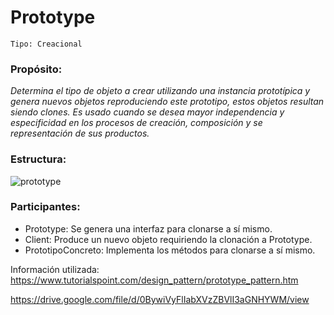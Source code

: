 # Prototype
```
Tipo: Creacional
```
### Propósito:
_Determina el tipo de objeto a crear utilizando una instancia prototípica y genera nuevos objetos reproduciendo 
este prototipo, estos objetos resultan siendo clones. Es usado cuando se desea mayor independencia y especificidad en los procesos de creación, composición y se representación de sus productos._

### Estructura:
![prototype](https://user-images.githubusercontent.com/42217739/46635561-807c0600-cb1a-11e8-8936-27518ebcdf54.jpg)

### Participantes:
* Prototype: Se genera una interfaz para clonarse a sí mismo.
* Client: Produce un nuevo objeto requiriendo la clonación a Prototype. 
* PrototipoConcreto: Implementa los métodos para clonarse a sí mismo.


Información utilizada:
https://www.tutorialspoint.com/design_pattern/prototype_pattern.htm

https://drive.google.com/file/d/0BywiVyFlIabXVzZBVlI3aGNHYWM/view

